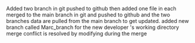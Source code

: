 <p>Added two branch in git pushed to github then added one file in each merged to the main branch in git and pushed to github and the two branches data are pulled from the main branch to get updated.
added new branch called Marc_branch for the new developer 's working directory merge conflict is resolved by modifying during the merge</p>